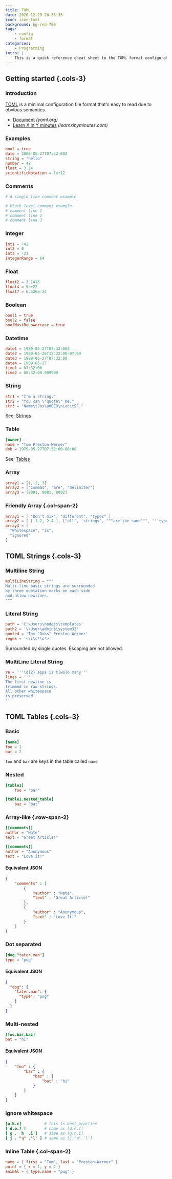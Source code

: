 ```yaml
---
title: TOML
date: 2020-12-29 20:36:35
icon: icon-toml
background: bg-red-700
tags:
    - config
    - format
categories:
    - Programming
intro: |
    This is a quick reference cheat sheet to the TOML format configuration file syntax.
---
```



Getting started {.cols-3}
---------------

### Introduction
[TOML](https://toml.io/en/) is a minimal configuration file format that's easy to read due to obvious semantics. 
- [Document](https://toml.io/en/latest) _(yaml.org)_
- [Learn X in Y minutes](https://learnxinyminutes.com/docs/toml/) _(learnxinyminutes.com)_




### Examples
```toml
bool = true
date = 2006-05-27T07:32:00Z
string = "hello"
number = 42
float = 3.14
scientificNotation = 1e+12
```



### Comments
```yaml
# A single line comment example

# block level comment example
# comment line 1
# comment line 2
# comment line 3
```



### Integer
```toml
int1 = +42
int2 = 0
int3 = -21
integerRange = 64
```


### Float
```toml
float2 = 3.1415
float4 = 5e+22
float7 = 6.626e-34
```


### Boolean
```toml
bool1 = true
bool2 = false
boolMustBeLowercase = true
```


### Datetime
```toml
date1 = 1989-05-27T07:32:00Z
date2 = 1989-05-26T15:32:00-07:00
date3 = 1989-05-27T07:32:00
date4 = 1989-05-27
time1 = 07:32:00
time2 = 00:32:00.999999
```


### String
```toml
str1 = "I'm a string."
str2 = "You can \"quote\" me."
str3 = "Name\tJos\u00E9\nLoc\tSF."
```
See: [Strings](#strings)




### Table
```toml
[owner]
name = "Tom Preston-Werner"
dob = 1979-05-27T07:32:00-08:00
```
See: [Tables](#tables)


### Array
```toml
array1 = [1, 2, 3]
array2 = ["Commas", "are", "delimiter"]
array3 = [8001, 8001, 8002]
```

### Friendly Array {.col-span-2}
```toml
array1 = [ "Don't mix", "different", "types" ]
array2 = [ [ 1.2, 2.4 ], ["all", 'strings', """are the same""", '''type'''] ]
array3 = [
  "Whitespace", "is", 
  "ignored"
]
```





TOML Strings {.cols-3}
-----



### Multiline String
```toml
multiLineString = """
Multi-line basic strings are surrounded
by three quotation marks on each side
and allow newlines. 
"""
```


### Literal String
```toml {.wrap}
path = 'C:\Users\nodejs\templates'
path2 = '\\User\admin$\system32'
quoted = 'Tom "Dubs" Preston-Werner'
regex = '<\i\c*\s*>'
```
Surrounded by single quotes. Escaping are not allowed.


### MultiLine Literal String
```toml
re = '''\d{2} apps is t[wo]o many'''
lines = '''
The first newline is
trimmed in raw strings.
All other whitespace
is preserved.
'''
```




TOML Tables {.cols-3}
-----
### Basic
```toml
[name]
foo = 1
bar = 2
```
`foo` and `bar` are keys in the table called `name`


### Nested
```toml
[table1]
	foo = "bar"

[table1.nested_table]
	baz = "bat"
```




### Array-like {.row-span-2}
```toml
[[comments]]
author = "Nate"
text = "Great Article!"

[[comments]]
author = "Anonymous"
text = "Love it!"
```
#### Equivalent JSON
```json
{
	"comments" : [
		{
			"author" : "Nate",
			"text" : "Great Article!"
		},
		{
			"author" : "Anonymous",
			"text" : "Love It!"
		}
	]
}
```


### Dot separated
```toml
[dog."tater.man"]
type = "pug"
```
#### Equivalent JSON
```json
{
  "dog": {
    "tater.man": {
      "type": "pug"
    }
  }
}
```




### Multi-nested
```toml
[foo.bar.baz]
bat = "hi"
```
#### Equivalent JSON
```json
{
	"foo" : {
		"bar" : {
			"baz" : {
				"bat" : "hi"
			}
		}
	}
}
```

### Ignore whitespace
```toml
[a.b.c]          # this is best practice
[ d.e.f ]        # same as [d.e.f]
[ g .  h  .i ]   # same as [g.h.i]
[ j . "ʞ" .'l' ] # same as [j."ʞ".'l']
```

### Inline Table {.col-span-2}
```toml 
name = { first = "Tom", last = "Preston-Werner" }
point = { x = 1, y = 2 }
animal = { type.name = "pug" }
```



